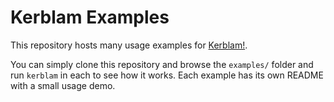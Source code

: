 # Kerblam Examples

This repository hosts many usage examples for [Kerblam!](https://github.com/MrHedmad/kerblam).

You can simply clone this repository and browse the `examples/` folder and run
`kerblam` in each to see how it works.
Each example has its own README with a small usage demo.

